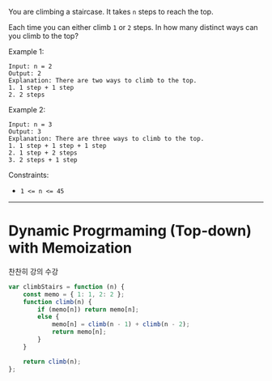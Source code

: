 You are climbing a staircase. It takes `n` steps to reach the top.

Each time you can either climb `1` or `2` steps. In how many distinct ways can you climb to the top?

Example 1:

```
Input: n = 2
Output: 2
Explanation: There are two ways to climb to the top.
1. 1 step + 1 step
2. 2 steps
```

Example 2:

```
Input: n = 3
Output: 3
Explanation: There are three ways to climb to the top.
1. 1 step + 1 step + 1 step
2. 1 step + 2 steps
3. 2 steps + 1 step
```

Constraints:

-   `1 <= n <= 45`

---

# Dynamic Progrmaming (Top-down) with Memoization

찬찬히 강의 수강

```js
var climbStairs = function (n) {
    const memo = { 1: 1, 2: 2 };
    function climb(n) {
        if (memo[n]) return memo[n];
        else {
            memo[n] = climb(n - 1) + climb(n - 2);
            return memo[n];
        }
    }

    return climb(n);
};
```
